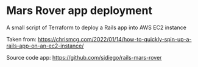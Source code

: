 # Mars Rover app deployment

A small script of Terraform to deploy a Rails app into AWS EC2 instance

Taken from: https://chrismcg.com/2022/01/14/how-to-quickly-spin-up-a-rails-app-on-an-ec2-instance/

Source code app: https://github.com/sjdiego/rails-mars-rover
